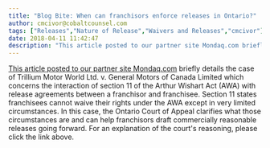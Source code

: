 ```yaml
---
title: "Blog Bite: When can franchisors enforce releases in Ontario?"
author: cmcivor@cobaltcounsel.com
tags: ["Releases","Nature of Release","Waivers and Releases","cmcivor"]
date: 2018-04-11 11:42:47
description: "This article posted to our partner site Mondaq.com briefly details the case of Trillium Motor World Ltd. v. General Motors of Canada Limited which concerns the interaction of section 11 of the Arthu..."
---
```


[This article posted to our partner site Mondaq.com](http://www.mondaq.com/canada/x/609892/Franchising/Release+Me+Ontario+Court+of+Appeal+Clarifies+When+Franchisors+Can+Enforce+Releases) briefly details the case of Trillium Motor World Ltd. v. General Motors of Canada Limited which concerns the interaction of section 11 of the Arthur Wishart Act (AWA) with release agreements between a franchisor and franchisee. Section 11 states franchisees cannot waive their rights under the AWA except in very limited circumstances. In this case, the Ontario Court of Appeal clarifies what those circumstances are and can help franchisors draft commercially reasonable releases going forward. For an explanation of the court's reasoning, please click the link above.